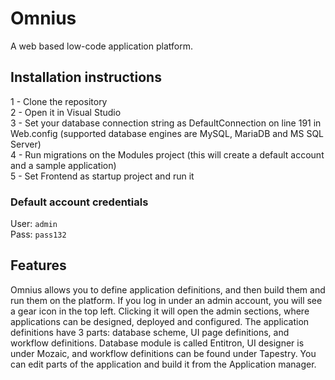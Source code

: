 Omnius
======
A web based low-code application platform.

Installation instructions
-------------------------

1 - Clone the repository  
2 - Open it in Visual Studio  
3 - Set your database connection string as DefaultConnection on line 191 in Web.config (supported database engines are MySQL, MariaDB and MS SQL Server)  
4 - Run migrations on the Modules project (this will create a default account and a sample application)  
5 - Set Frontend as startup project and run it  

### Default account credentials
User: `admin`  
Pass: `pass132`

Features
--------

Omnius allows you to define application definitions, and then build them and run them on the platform. If you log in under an admin account, you will see a gear icon in the top left. Clicking it will open the admin sections, where applications can be designed, deployed and configured. The application definitions have 3 parts: database scheme, UI page definitions, and workflow definitions. Database module is called Entitron, UI designer is under Mozaic, and workflow definitions can be found under Tapestry. You can edit parts of the application and build it from the Application manager.
